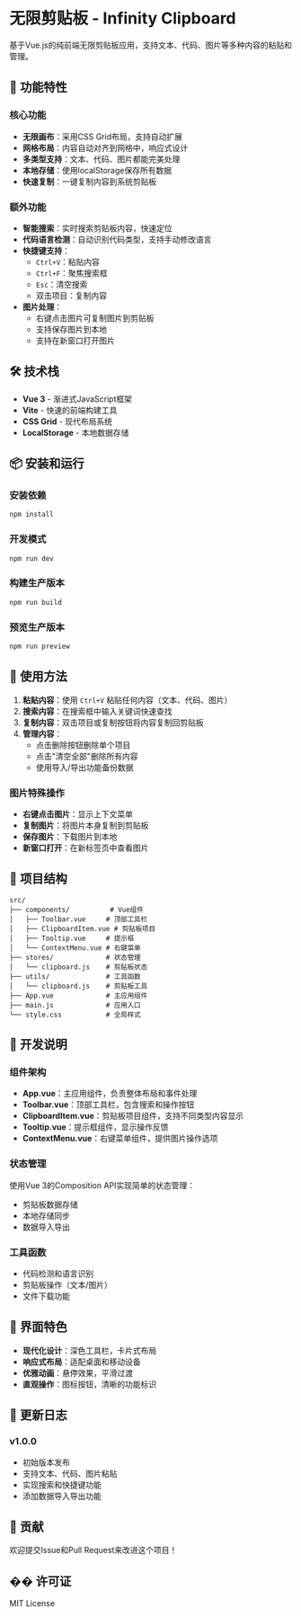 # 无限剪贴板 - Infinity Clipboard

基于Vue.js的纯前端无限剪贴板应用，支持文本、代码、图片等多种内容的粘贴和管理。

## 🚀 功能特性

### 核心功能
- **无限画布**：采用CSS Grid布局，支持自动扩展
- **网格布局**：内容自动对齐到网格中，响应式设计
- **多类型支持**：文本、代码、图片都能完美处理
- **本地存储**：使用localStorage保存所有数据
- **快速复制**：一键复制内容到系统剪贴板

### 额外功能
- **智能搜索**：实时搜索剪贴板内容，快速定位
- **代码语言检测**：自动识别代码类型，支持手动修改语言
- **快捷键支持**：
  - `Ctrl+V`：粘贴内容
  - `Ctrl+F`：聚焦搜索框
  - `Esc`：清空搜索
  - 双击项目：复制内容
- **图片处理**：
  - 右键点击图片可复制图片到剪贴板
  - 支持保存图片到本地
  - 支持在新窗口打开图片

## 🛠️ 技术栈

- **Vue 3** - 渐进式JavaScript框架
- **Vite** - 快速的前端构建工具
- **CSS Grid** - 现代布局系统
- **LocalStorage** - 本地数据存储

## 📦 安装和运行

### 安装依赖
```bash
npm install
```

### 开发模式
```bash
npm run dev
```

### 构建生产版本
```bash
npm run build
```

### 预览生产版本
```bash
npm run preview
```

## 🎯 使用方法

1. **粘贴内容**：使用 `Ctrl+V` 粘贴任何内容（文本、代码、图片）
2. **搜索内容**：在搜索框中输入关键词快速查找
3. **复制内容**：双击项目或复制按钮将内容复制回剪贴板
4. **管理内容**：
   - 点击删除按钮删除单个项目
   - 点击"清空全部"删除所有内容
   - 使用导入/导出功能备份数据

### 图片特殊操作
- **右键点击图片**：显示上下文菜单
- **复制图片**：将图片本身复制到剪贴板
- **保存图片**：下载图片到本地
- **新窗口打开**：在新标签页中查看图片

## 📁 项目结构

```
src/
├── components/          # Vue组件
│   ├── Toolbar.vue     # 顶部工具栏
│   ├── ClipboardItem.vue # 剪贴板项目
│   ├── Tooltip.vue     # 提示框
│   └── ContextMenu.vue # 右键菜单
├── stores/             # 状态管理
│   └── clipboard.js    # 剪贴板状态
├── utils/              # 工具函数
│   └── clipboard.js    # 剪贴板工具
├── App.vue             # 主应用组件
├── main.js             # 应用入口
└── style.css           # 全局样式
```

## 🔧 开发说明

### 组件架构
- **App.vue**：主应用组件，负责整体布局和事件处理
- **Toolbar.vue**：顶部工具栏，包含搜索和操作按钮
- **ClipboardItem.vue**：剪贴板项目组件，支持不同类型内容显示
- **Tooltip.vue**：提示框组件，显示操作反馈
- **ContextMenu.vue**：右键菜单组件，提供图片操作选项

### 状态管理
使用Vue 3的Composition API实现简单的状态管理：
- 剪贴板数据存储
- 本地存储同步
- 数据导入导出

### 工具函数
- 代码检测和语言识别
- 剪贴板操作（文本/图片）
- 文件下载功能

## 🎨 界面特色

- **现代化设计**：深色工具栏，卡片式布局
- **响应式布局**：适配桌面和移动设备
- **优雅动画**：悬停效果，平滑过渡
- **直观操作**：图标按钮，清晰的功能标识

## 📝 更新日志

### v1.0.0
- 初始版本发布
- 支持文本、代码、图片粘贴
- 实现搜索和快捷键功能
- 添加数据导入导出功能

## 🤝 贡献

欢迎提交Issue和Pull Request来改进这个项目！

## �� 许可证

MIT License 